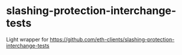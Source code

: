 # slashing-protection-interchange-tests

Light wrapper for https://github.com/eth-clients/slashing-protection-interchange-tests

